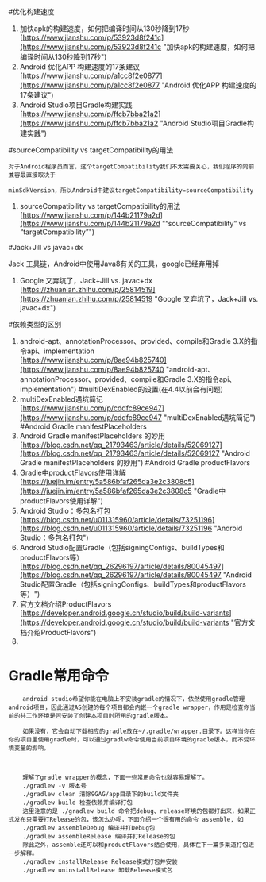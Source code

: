 #优化构建速度
1. 加快apk的构建速度，如何把编译时间从130秒降到17秒<br>[https://www.jianshu.com/p/53923d8f241c](https://www.jianshu.com/p/53923d8f241c "加快apk的构建速度，如何把编译时间从130秒降到17秒")
2. Android 优化APP 构建速度的17条建议<br>[https://www.jianshu.com/p/a1cc8f2e0877](https://www.jianshu.com/p/a1cc8f2e0877 "Android 优化APP 构建速度的17条建议")
3. Android Studio项目Gradle构建实践<br>[https://www.jianshu.com/p/ffcb7bba21a2](https://www.jianshu.com/p/ffcb7bba21a2 "Android Studio项目Gradle构建实践")

#sourceCompatibility  vs  targetCompatibility的用法

 		
	对于Android程序员而言，这个targetCompatibility我们不太需要关心，我们程序的向前兼容最直接取决于

	minSdkVersion，所以Android中建议targetCompatibility=sourceCompatibility

1. sourceCompatibility  vs  targetCompatibility的用法<br>[https://www.jianshu.com/p/144b21179a2d](https://www.jianshu.com/p/144b21179a2d "“sourceCompatibility” vs “targetCompatibility”")


#Jack+Jill vs  javac+dx

Jack 工具链，Android中使用Java8有关的工具，google已经弃用掉

1. Google 又弃坑了，Jack+Jill vs. javac+dx<br>[https://zhuanlan.zhihu.com/p/25814519](https://zhuanlan.zhihu.com/p/25814519 "Google 又弃坑了，Jack+Jill vs. javac+dx")

#依赖类型的区别
1. android-apt、annotationProcessor、provided、compile和Gradle 3.X的指令api、implementation<br>[https://www.jianshu.com/p/8ae94b825740](https://www.jianshu.com/p/8ae94b825740 "android-apt、annotationProcessor、provided、compile和Gradle 3.X的指令api、implementation")
#multiDexEnabled的设置(在4.4以前会有问题)
1. multiDexEnabled遇坑简记<br>[https://www.jianshu.com/p/cddfc89ce947](https://www.jianshu.com/p/cddfc89ce947 "multiDexEnabled遇坑简记")
#Android Gradle manifestPlaceholders
1. Android Gradle manifestPlaceholders 的妙用<br>[https://blog.csdn.net/qq_21793463/article/details/52069127](https://blog.csdn.net/qq_21793463/article/details/52069127 "Android Gradle manifestPlaceholders 的妙用")
#Android Gradle productFlavors
1. Gradle中productFlavors使用详解<br>[https://juejin.im/entry/5a586bfaf265da3e2c3808c5](https://juejin.im/entry/5a586bfaf265da3e2c3808c5 "Gradle中productFlavors使用详解")
2. Android Studio：多包名打包<br>[https://blog.csdn.net/u011315960/article/details/73251196](https://blog.csdn.net/u011315960/article/details/73251196 "Android Studio：多包名打包")
3. Android Studio配置Gradle（包括signingConfigs、buildTypes和productFlavors等）<br>[https://blog.csdn.net/qq_26296197/article/details/80045497](https://blog.csdn.net/qq_26296197/article/details/80045497 "Android Studio配置Gradle（包括signingConfigs、buildTypes和productFlavors等）")
4. 官方文档介绍ProductFlavors<br>[https://developer.android.google.cn/studio/build/build-variants](https://developer.android.google.cn/studio/build/build-variants "官方文档介绍ProductFlavors")
5. 
# Gradle常用命令

		android studio希望你能在电脑上不安装gradle的情况下，依然使用gradle管理android项目，因此通过AS创建的每个项目都会内嵌一个gradle wrapper，作用是检查你当前的共工作环境是否安装了创建本项目时所用的gradle版本。

		如果没有，它会自动下载相应的gradle放在~/.gradle/wrapper.目录下。这样当你在你的项目里使用gradle时，可以通过gradlw命令使用当前项目环境的gradle版本，而不受环境变量的影响。



		理解了gradle wrapper的概念，下面一些常用命令也就容易理解了。
		./gradlew -v 版本号
		./gradlew clean 清除9GAG/app目录下的build文件夹
		./gradlew build 检查依赖并编译打包
		这里注意的是 ./gradlew build 命令把debug、release环境的包都打出来，如果正式发布只需要打Release的包，该怎么办呢，下面介绍一个很有用的命令 assemble, 如
		./gradlew assembleDebug 编译并打Debug包
		./gradlew assembleRelease 编译并打Release的包
		除此之外，assemble还可以和productFlavors结合使用，具体在下一篇多渠道打包进一步解释。
		./gradlew installRelease Release模式打包并安装
		./gradlew uninstallRelease 卸载Release模式包

